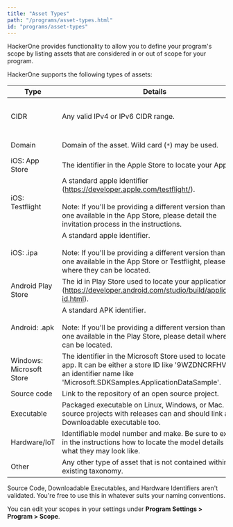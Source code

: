 ```yaml
---
title: "Asset Types"
path: "/programs/asset-types.html"
id: "programs/asset-types"
---
```

HackerOne provides functionality to allow you to define your program's scope by listing assets that are considered in or out of scope for your program.

HackerOne supports the following types of assets:

Type | Details | Examples |
---- | ------- | -------- |
CIDR | Any valid IPv4 or IPv6 CIDR range. | <br>172.200.0.0/16<br>2001:db8::/48<br>fe80:0000:0000:0000:0204:61ff:fe9d:f156/3</li></ul> |
Domain | Domain of the asset. Wild card (`*`) may be used. | www.example.com<br>myprogram.com |
iOS: App Store | The identifier in the Apple Store to locate your App. | com.domainname.appname <br>com.example.myapp |
iOS: Testflight | A standard apple identifier (https://developer.apple.com/testflight/). <br><br>Note: If you'll be providing a different version than the one available in the App Store, please detail the invitation process in the instructions. | com.domainname.myapp |
iOS: .ipa | A standard apple identifier. <br><br>Note: If you'll be providing a different version than the one available in the App Store or Testflight, please detail where they can be located. | com.domainname.myapp |
Android Play Store | The id in Play Store used to locate your application (https://developer.android.com/studio/build/application-id.html). | com.example.myapp |
Android: .apk | A standard APK identifier. <br><br>Note: If you'll be providing a different version than the one available in the Play Store, please detail where they can be located. | com.domainname.myapp |
Windows: Microsoft Store | The identifier in the Microsoft Store used to locate your app. It can be either a store ID like '9WZDNCRFHVJL' or an identifier name like 'Microsoft.SDKSamples.ApplicationDataSample'. |  9WZDNCRFHVJL<br>Microsoft.SDKSamples.ApplicationDataSample</li></ul> |
Source code | Link to the repository of an open source project. | |
Executable | Packaged executable on Linux, Windows, or Mac. Open source projects with releases can and should link as a Downloadable executable too. | |
Hardware/IoT | Identifiable model number and make. Be sure to explain in the instructions how to locate the model details and what they may look like. | 100-440-0.750-3434-A |
Other | Any other type of asset that is not contained within the existing taxonomy. | |

Source Code, Downloadable Executables, and Hardware Identifiers aren't validated. You're free to use this in whatever suits your naming conventions.

You can edit your scopes in your settings under **Program Settings > Program > Scope**.
